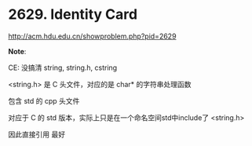 # 2629. Identity Card

http://acm.hdu.edu.cn/showproblem.php?pid=2629

**Note**:

CE: 没搞清 string, string.h, cstring

<string.h> 是 C 头文件，对应的是 char* 的字符串处理函数

<string> 包含 std 的 cpp 头文件

<cstring> 对应于 C 的 std 版本，实际上只是在一个命名空间std中include了 <string.h>

因此直接引用 <string> 最好
